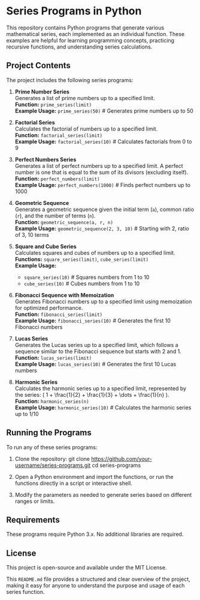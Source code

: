 # Series Programs in Python

This repository contains Python programs that generate various mathematical series, each implemented as an individual function. These examples are helpful for learning programming concepts, practicing recursive functions, and understanding series calculations. 

## Project Contents

The project includes the following series programs:

1. **Prime Number Series**  
   Generates a list of prime numbers up to a specified limit.  
   **Function:** `prime_series(limit)`  
   **Example Usage:** `prime_series(50)`  # Generates prime numbers up to 50

2. **Factorial Series**  
   Calculates the factorial of numbers up to a specified limit.  
   **Function:** `factorial_series(limit)`  
   **Example Usage:** `factorial_series(10)`  # Calculates factorials from 0 to 9

3. **Perfect Numbers Series**  
   Generates a list of perfect numbers up to a specified limit. A perfect number is one that is equal to the sum of its divisors (excluding itself).  
   **Function:** `perfect_numbers(limit)`  
   **Example Usage:** `perfect_numbers(1000)`  # Finds perfect numbers up to 1000

4. **Geometric Sequence**  
   Generates a geometric sequence given the initial term (`a`), common ratio (`r`), and the number of terms (`n`).  
   **Function:** `geometric_sequence(a, r, n)`  
   **Example Usage:** `geometric_sequence(2, 3, 10)`  # Starting with 2, ratio of 3, 10 terms

5. **Square and Cube Series**  
   Calculates squares and cubes of numbers up to a specified limit.  
   **Functions:** `square_series(limit)`, `cube_series(limit)`  
   **Example Usage:**  
   - `square_series(10)`  # Squares numbers from 1 to 10  
   - `cube_series(10)`    # Cubes numbers from 1 to 10  

6. **Fibonacci Sequence with Memoization**  
   Generates Fibonacci numbers up to a specified limit using memoization for optimized performance.  
   **Function:** `fibonacci_series(limit)`  
   **Example Usage:** `fibonacci_series(10)`  # Generates the first 10 Fibonacci numbers

7. **Lucas Series**  
   Generates the Lucas series up to a specified limit, which follows a sequence similar to the Fibonacci sequence but starts with 2 and 1.  
   **Function:** `lucas_series(limit)`  
   **Example Usage:** `lucas_series(10)`  # Generates the first 10 Lucas numbers

8. **Harmonic Series**  
   Calculates the harmonic series up to a specified limit, represented by the series: \( 1 + \frac{1}{2} + \frac{1}{3} + \dots + \frac{1}{n} \).  
   **Function:** `harmonic_series(n)`  
   **Example Usage:** `harmonic_series(10)`  # Calculates the harmonic series up to 1/10

## Running the Programs

To run any of these series programs:

1. Clone the repository:
   git clone https://github.com/your-username/series-programs.git
   cd series-programs
   
2. Open a Python environment and import the functions, or run the functions directly in a script or interactive shell.

3. Modify the parameters as needed to generate series based on different ranges or limits.

## Requirements
These programs require Python 3.x. No additional libraries are required.

## License
This project is open-source and available under the MIT License.

This `README.md` file provides a structured and clear overview of the project, making it easy for anyone to understand the purpose and usage of each series function.
